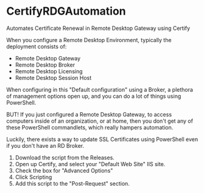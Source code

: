 # CertifyRDGAutomation
Automates Certificate Renewal in Remote Desktop Gateway using Certify

When you configure a Remote Desktop Environment, typically the deployment consists of:
- Remote Desktop Gateway
- Remote Desktop Broker
- Remote Desktop Licensing
- Remote Desktop Session Host

When configuring in this "Default configuration" using a Broker, a plethora of management options open up, and you can do a lot of things using PowerShell.

BUT! If you just configured a Remote Desktop Gateway, to access computers inside of an organization, or at home, then you don't get any of these PowerShell commandlets, which really hampers automation.

Luckily, there exists a way to update SSL Certificates using PowerShell even if you don't have an RD Broker. 

1) Download the script from the Releases.
2) Open up Certify, and select your "Default Web Site" IIS site. 
3) Check the box for "Advanced Options"
4) Click Scripting
5) Add this script to the "Post-Request" section. 



